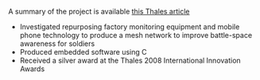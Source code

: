 A summary of the project is available [this Thales article](https://www.thalesgroup.com/en/miltrak-alert-and-tracking-system)
- Investigated repurposing factory monitoring equipment and mobile phone technology to produce a mesh network to improve battle-space awareness for soldiers
- Produced embedded software using C
- Received a silver award at the Thales 2008 International Innovation Awards
